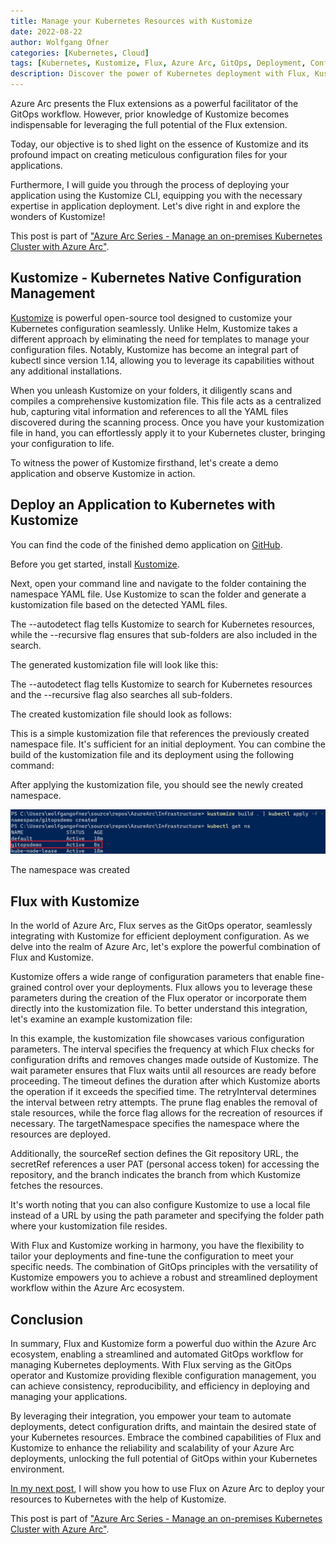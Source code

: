 ```yaml
---
title: Manage your Kubernetes Resources with Kustomize
date: 2022-08-22
author: Wolfgang Ofner
categories: [Kubernetes, Cloud]
tags: [Kubernetes, Kustomize, Flux, Azure Arc, GitOps, Deployment, Configuration Management]
description: Discover the power of Kubernetes deployment with Flux, Kustomize, and Azure Arc. Streamline your GitOps workflow for efficient configuration management in this comprehensive guide.
---
```


Azure Arc presents the Flux extensions as a powerful facilitator of the GitOps workflow. However, prior knowledge of Kustomize becomes indispensable for leveraging the full potential of the Flux extension.

Today, our objective is to shed light on the essence of Kustomize and its profound impact on creating meticulous configuration files for your applications. 

Furthermore, I will guide you through the process of deploying your application using the Kustomize CLI, equipping you with the necessary expertise in application deployment. Let's dive right in and explore the wonders of Kustomize!

This post is part of ["Azure Arc Series - Manage an on-premises Kubernetes Cluster with Azure Arc"](/manage-on-premises-kubernetes-with-azure-arc).

## Kustomize - Kubernetes Native Configuration Management

<a href="https://kustomize.io/" target="_blank" rel="noopener noreferrer">Kustomize</a> is powerful open-source tool designed to customize your Kubernetes configuration seamlessly. Unlike Helm, Kustomize takes a different approach by eliminating the need for templates to manage your configuration files. Notably, Kustomize has become an integral part of kubectl since version 1.14, allowing you to leverage its capabilities without any additional installations.

When you unleash Kustomize on your folders, it diligently scans and compiles a comprehensive kustomization file. This file acts as a centralized hub, capturing vital information and references to all the YAML files discovered during the scanning process. Once you have your kustomization file in hand, you can effortlessly apply it to your Kubernetes cluster, bringing your configuration to life.

To witness the power of Kustomize firsthand, let's create a demo application and observe Kustomize in action.

## Deploy an Application to Kubernetes with Kustomize

You can find the code of the finished demo application on <a href="https://github.com/WolfgangOfner/AzureArc" target="_blank" rel="noopener noreferrer">GitHub</a>.

Before you get started, install <a href="https://kubectl.docs.kubernetes.io/installation/kustomize/" target="_blank" rel="noopener noreferrer">Kustomize</a>.

Next, open your command line and navigate to the folder containing the namespace YAML file. Use Kustomize to scan the folder and generate a kustomization file based on the detected YAML files.

<script src="https://gist.github.com/WolfgangOfner/ba40dd8f5d7b838dcfd8f3a670dd1508.js"></script>

The --autodetect flag tells Kustomize to search for Kubernetes resources, while the --recursive flag ensures that sub-folders are also included in the search.

The generated kustomization file will look like this:

<script src="https://gist.github.com/WolfgangOfner/f3ad4fa81b46704160dad9f741100b51.js"></script>

The --autodetect flag tells Kustomize to search for Kubernetes resources and the --recursive flag also searches all sub-folders.

The created kustomization file should look as follows:

<script src="https://gist.github.com/WolfgangOfner/431226a4308db7006e64da51aaf2c057.js"></script>

This is a simple kustomization file that references the previously created namespace file. It's sufficient for an initial deployment. You can combine the build of the kustomization file and its deployment using the following command:

<script src="https://gist.github.com/WolfgangOfner/7c04fe4e4b1363c2df01b11c8e79ceb3.js"></script>

After applying the kustomization file, you should see the newly created namespace.

<div class="col-12 col-sm-10 aligncenter">
  <a href="/assets/img/posts/2022/08/The-namespace-was-created.jpg"><img loading="lazy" src="/assets/img/posts/2022/08/The-namespace-was-created.jpg" alt="The namespace was created" /></a>
  
  <p>
   The namespace was created
  </p>
</div>

## Flux with Kustomize

In the world of Azure Arc, Flux serves as the GitOps operator, seamlessly integrating with Kustomize for efficient deployment configuration. As we delve into the realm of Azure Arc, let's explore the powerful combination of Flux and Kustomize.

Kustomize offers a wide range of configuration parameters that enable fine-grained control over your deployments. Flux allows you to leverage these parameters during the creation of the Flux operator or incorporate them directly into the kustomization file. To better understand this integration, let's examine an example kustomization file:

<script src="https://gist.github.com/WolfgangOfner/441e0ab69f97cf6767e7e4fd245d329e.js"></script>

In this example, the kustomization file showcases various configuration parameters. The interval specifies the frequency at which Flux checks for configuration drifts and removes changes made outside of Kustomize. The wait parameter ensures that Flux waits until all resources are ready before proceeding. The timeout defines the duration after which Kustomize aborts the operation if it exceeds the specified time. The retryInterval determines the interval between retry attempts. The prune flag enables the removal of stale resources, while the force flag allows for the recreation of resources if necessary. The targetNamespace specifies the namespace where the resources are deployed.

Additionally, the sourceRef section defines the Git repository URL, the secretRef references a user PAT (personal access token) for accessing the repository, and the branch indicates the branch from which Kustomize fetches the resources.

It's worth noting that you can also configure Kustomize to use a local file instead of a URL by using the path parameter and specifying the folder path where your kustomization file resides.

With Flux and Kustomize working in harmony, you have the flexibility to tailor your deployments and fine-tune the configuration to meet your specific needs. The combination of GitOps principles with the versatility of Kustomize empowers you to achieve a robust and streamlined deployment workflow within the Azure Arc ecosystem.

## Conclusion

In summary, Flux and Kustomize form a powerful duo within the Azure Arc ecosystem, enabling a streamlined and automated GitOps workflow for managing Kubernetes deployments. With Flux serving as the GitOps operator and Kustomize providing flexible configuration management, you can achieve consistency, reproducibility, and efficiency in deploying and managing your applications. 

By leveraging their integration, you empower your team to automate deployments, detect configuration drifts, and maintain the desired state of your Kubernetes resources. Embrace the combined capabilities of Flux and Kustomize to enhance the reliability and scalability of your Azure Arc deployments, unlocking the full potential of GitOps within your Kubernetes environment.

[In my next post](/secure-application-deployments-azure-arc-flux-gitops), I will show you how to use Flux on Azure Arc to deploy your resources to Kubernetes with the help of Kustomize.

This post is part of ["Azure Arc Series - Manage an on-premises Kubernetes Cluster with Azure Arc"](/manage-on-premises-kubernetes-with-azure-arc).